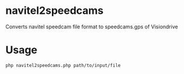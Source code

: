 # navitel2speedcams
Converts navitel speedcam file format to speedcams.gps of Visiondrive

# Usage
```bash
php navitel2speedcams.php path/to/input/file
```
